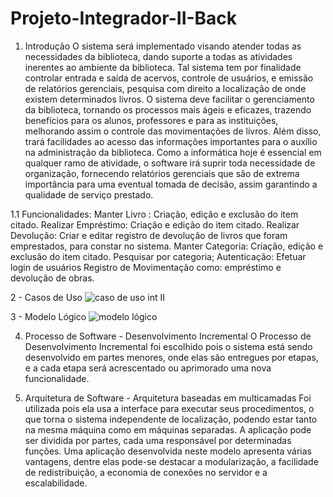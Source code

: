 # Projeto-Integrador-II-Back
1. Introdução
O sistema será implementado visando atender todas as necessidades da biblioteca, dando suporte a todas as atividades inerentes ao ambiente da biblioteca. Tal sistema tem por finalidade controlar entrada e saída de acervos, controle de usuários, e emissão de relatórios gerenciais, pesquisa com direito a localização de onde existem determinados livros.
O sistema deve facilitar o gerenciamento da biblioteca, tornando os processos mais ágeis e eficazes, trazendo benefícios para os alunos, professores e para as instituições, melhorando assim o controle das movimentações de livros. Além disso, trará facilidades ao acesso das informações importantes para o auxílio na administração da biblioteca. Como a informática hoje é essencial em qualquer ramo de atividade, o software irá suprir toda necessidade de organização, fornecendo relatórios gerenciais que são de extrema importância para uma eventual tomada de decisão, assim garantindo a qualidade de serviço prestado.

1.1 Funcionalidades:
Manter Livro : Criação, edição e exclusão do item citado.
Realizar Empréstimo: Criação e edição do item citado.
Realizar Devolução: Criar e editar registro de devolução de livros que foram emprestados, para constar no sistema.
Manter Categoria: Criação, edição e exclusão do item citado.
Pesquisar por categoria;
Autenticação: Efetuar login de usuários
Registro de Movimentação como: empréstimo e devolução de obras.

2 - Casos de Uso
![caso de uso int  II](https://github.com/keilanyg/Projeto-Integrador-II-Back/assets/112432902/c8c9fb9d-d805-4ad7-bac9-60124ee6d6e7)

3 - Modelo Lógico
![modelo lógico](https://github.com/keilanyg/Projeto-Integrador-II-Back/assets/112432902/99a8161e-c736-495d-b51b-33bad1112365)

4. Processo de Software - Desenvolvimento Incremental
O Processo de Desenvolvimento Incremental foi escolhido pois o sistema está sendo desenvolvido em partes menores, onde elas são entregues por etapas, e a cada etapa será acrescentado ou aprimorado uma nova funcionalidade.

5. Arquitetura de Software -  Arquitetura baseadas em multicamadas
Foi utilizada pois ela usa a interface para executar seus procedimentos, o que torna o sistema independente de localização, podendo estar tanto na mesma máquina como em máquinas separadas. A aplicação pode ser dividida por partes, cada uma responsável por determinadas funções. 
Uma aplicação desenvolvida neste modelo apresenta várias vantagens, dentre elas pode-se destacar a modularização, a facilidade de redistribuição, a economia de conexões no servidor e a escalabilidade.
